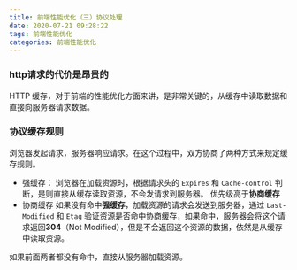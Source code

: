 ```yaml
---
title: 前端性能优化（三）协议处理
date: 2020-07-21 09:28:22
tags: 前端性能优化
categories: 前端性能优化
---
```


### http请求的代价是昂贵的
HTTP 缓存，对于前端的性能优化方面来讲，是非常关键的，从缓存中读取数据和直接向服务器请求数据。

### 协议缓存规则

浏览器发起请求，服务器响应请求。在这个过程中，双方协商了两种方式来规定缓存规则。
* 强缓存：
    浏览器在加载资源时，根据请求头的 `Expires` 和 `Cache-control` 判断，是则直接从缓存读取资源，不会发请求到服务器。
    优先级高于**协商缓存**
* 协商缓存
    如果没有命中**强缓存**，加载资源的请求会发送到服务器，通过 `Last-Modified` 和 `Etag` 验证资源是否命中协商缓存，如果命中，服务器会将这个请求返回**304**（Not Modified），但是不会返回这个资源的数据，依然是从缓存中读取资源。

如果前面两者都没有命中，直接从服务器加载资源。
